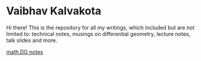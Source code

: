 # Vaibhav Kalvakota
<p> Hi there! This is the repository for all my writings, which included but are not limited to: technical notes, musings on differential geometry, lecture notes, talk slides and more. 

<a href="https://vaibhavkalvakota.github.io/mathDG-notes">math.DG notes</a>
